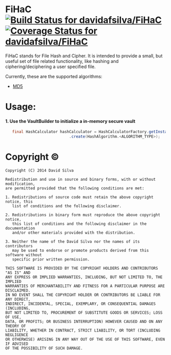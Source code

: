 FiHaC [![Build Status for davidafsilva/FiHaC](https://img.shields.io/codeship/2fdb2e40-54af-0132-107b-42ab35009c21/master.svg?style=flat-square)](https://codeship.com/projects/49234) [![Coverage Status for davidafsilva/FiHaC](http://img.shields.io/coveralls/davidafsilva/FiHaC/master.svg?style=flat-square)](https://coveralls.io/r/davidafsilva/FiHaC?branch=master)
======
FiHaC stands for File Hash and Cipher.
It is intended to provide a small, but useful set of file related functionality, like hashing and
ciphering/deciphering a user specified file.

Currently, these are the supported algorithms:
* [MD5](http://en.wikipedia.org/wiki/MD5)

Usage:
======
#### 1. Use the VaultBuilder to initialize a in-memory secure vault
```java
   final HashCalculator hashCalculator = HashCalculatorFactory.getInstance()
                            .create(HashAlgorithm.<ALGORITHM_TYPE>);
```


Copyright &copy;
=================
    Copyright (C) 2014 David Silva
 
    Redistribution and use in source and binary forms, with or without modification,
    are permitted provided that the following conditions are met:
    
    1. Redistributions of source code must retain the above copyright notice, this
       list of conditions and the following disclaimer.
    
    2. Redistributions in binary form must reproduce the above copyright notice,
       this list of conditions and the following disclaimer in the documentation
       and/or other materials provided with the distribution.
    
    3. Neither the name of the David Silva nor the names of its contributors
       may be used to endorse or promote products derived from this software without
       specific prior written permission.
    
    THIS SOFTWARE IS PROVIDED BY THE COPYRIGHT HOLDERS AND CONTRIBUTORS "AS IS" AND
    ANY EXPRESS OR IMPLIED WARRANTIES, INCLUDING, BUT NOT LIMITED TO, THE IMPLIED
    WARRANTIES OF MERCHANTABILITY AND FITNESS FOR A PARTICULAR PURPOSE ARE DISCLAIMED.
    IN NO EVENT SHALL THE COPYRIGHT HOLDER OR CONTRIBUTORS BE LIABLE FOR ANY DIRECT,
    INDIRECT, INCIDENTAL, SPECIAL, EXEMPLARY, OR CONSEQUENTIAL DAMAGES (INCLUDING,
    BUT NOT LIMITED TO, PROCUREMENT OF SUBSTITUTE GOODS OR SERVICES; LOSS OF USE,
    DATA, OR PROFITS; OR BUSINESS INTERRUPTION) HOWEVER CAUSED AND ON ANY THEORY OF
    LIABILITY, WHETHER IN CONTRACT, STRICT LIABILITY, OR TORT (INCLUDING NEGLIGENCE
    OR OTHERWISE) ARISING IN ANY WAY OUT OF THE USE OF THIS SOFTWARE, EVEN IF ADVISED
    OF THE POSSIBILITY OF SUCH DAMAGE.
